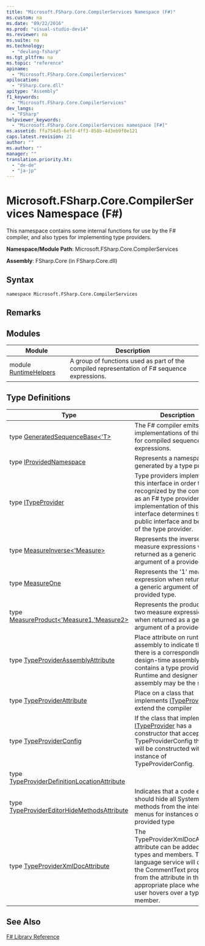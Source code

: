```yaml
---
title: "Microsoft.FSharp.Core.CompilerServices Namespace (F#)"
ms.custom: na
ms.date: "09/22/2016"
ms.prod: "visual-studio-dev14"
ms.reviewer: na
ms.suite: na
ms.technology: 
  - "devlang-fsharp"
ms.tgt_pltfrm: na
ms.topic: "reference"
apiname: 
  - "Microsoft.FSharp.Core.CompilerServices"
apilocation: 
  - "FSharp.Core.dll"
apitype: "Assembly"
f1_keywords: 
  - "Microsoft.FSharp.Core.CompilerServices"
dev_langs: 
  - "FSharp"
helpviewer_keywords: 
  - "Microsoft.FSharp.Core.CompilerServices namespace [F#]"
ms.assetid: ffa754d5-6efd-4ff3-858b-4d3eb9f0e121
caps.latest.revision: 21
author: ""
ms.author: ""
manager: ""
translation.priority.ht: 
  - "de-de"
  - "ja-jp"
---
```

# Microsoft.FSharp.Core.CompilerServices Namespace (F#)
This namespace contains some internal functions for use by the F# compiler, and also types for implementing type providers.  
  
 **Namespace/Module Path**: Microsoft.FSharp.Core.CompilerServices  
  
 **Assembly**: FSharp.Core (in FSharp.Core.dll)  
  
## Syntax  
  
```  
namespace Microsoft.FSharp.Core.CompilerServices  
```  
  
## Remarks  
  
## Modules  
  
|Module|Description|  
|------------|-----------------|  
|module [RuntimeHelpers](../vs140/microsoft.fsharp.core.compilerservices-namespace--fsharp-.md)|A group of functions used as part of the compiled representation of F# sequence expressions.|  
  
## Type Definitions  
  
|Type|Description|  
|----------|-----------------|  
|type [GeneratedSequenceBase<'T>](../vs140/compilerservices.generatedsequencebase--t--class--fsharp-.md)|The F# compiler emits implementations of this type for compiled sequence expressions.|  
|type [IProvidedNamespace](../vs140/compilerservices.iprovidednamespace-interface--fsharp-.md)|Represents a namespace generated by a type provider.|  
|type [ITypeProvider](../vs140/compilerservices.itypeprovider-interface--fsharp-.md)|Type providers implement this interface in order to be recognized by the compiler as an F# type provider. The implementation of this interface determines the public interface and behavior of the type provider.|  
|type [MeasureInverse<'Measure>](../vs140/compilerservices.measureinverse--measure--type--fsharp-.md)|Represents the inverse of a measure expressions when returned as a generic argument of a provided type.|  
|type [MeasureOne](../vs140/compilerservices.measureone-type--fsharp-.md)|Represents the '1' measure expression when returned as a generic argument of a provided type.|  
|type [MeasureProduct<'Measure1,'Measure2>](../vs140/compilerservices.measureproduct--measure1--measure2--type--fsharp-.md)|Represents the product of two measure expressions when returned as a generic argument of a provided type.|  
|type [TypeProviderAssemblyAttribute](../vs140/compilerservices.typeproviderassemblyattribute-class--fsharp-.md)|Place attribute on runtime assembly to indicate that there is a corresponding design-time assembly that contains a type provider. Runtime and designer assembly may be the same.|  
|type [TypeProviderAttribute](../vs140/compilerservices.typeproviderattribute-class--fsharp-.md)|Place on a class that implements [ITypeProvider](../vs140/compilerservices.itypeprovider-interface--fsharp-.md) to extend the compiler|  
|type [TypeProviderConfig](../vs140/compilerservices.typeproviderconfig-class--fsharp-.md)|If the class that implements [ITypeProvider](../vs140/compilerservices.itypeprovider-interface--fsharp-.md) has a constructor that accepts TypeProviderConfig then it will be constructed with an instance of TypeProviderConfig.|  
|type [TypeProviderDefinitionLocationAttribute](../vs140/compilerservices.typeproviderdefinitionlocationattribute-class--fsharp-.md)||  
|type [TypeProviderEditorHideMethodsAttribute](../vs140/compilerservices.typeprovidereditorhidemethodsattribute-class--fsharp-.md)|Indicates that a code editor should hide all System.Object methods from the intellisense menus for instances of a provided type|  
|type [TypeProviderXmlDocAttribute](../vs140/compilerservices.typeproviderxmldocattribute-class--fsharp-.md)|The TypeProviderXmlDocAttribute attribute can be added to types and members. The language service will display the CommentText property from the attribute in the appropriate place when the user hovers over a type or member.|  
  
## See Also  
 [F# Library Reference](../vs140/fsharp-core-library-reference.md)